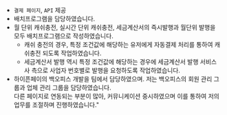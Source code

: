 - `결제 페이지`, `API` 제공
- 배치프로그램을 담당하였습니다.
- 월 단위 캐쉬충전, 실시간 단위 캐쉬충전, 세금계산서의 즉시발행과 월단위 발행을 모두 배치프로그램으로 작성하였습니다.
  - 캐쉬 충전의 경우, 특정 조건값에 해당하는 유저에게 자동결제 처리를 통하여 캐쉬충전 되도록 작업하였습니다. 
  - 세금계산서 발행 역시 특정 조건값에 해당하는 경우에 세금계산서 발행 서비스사 측으로 사업자 번호별로 발행을 요청하도록 작업하였습니다.
- 하이픈페이의 백오피스 개발을 팀에서 담당하였으며. 저는 백오피스의 회원 관리 그룹과 업체 관리 그룹을 담당하였습니다.<br/>다른 페이지로 연동되는 부분이 많아, 커뮤니케이션 중시하였으며 이를 통하여 저의 업무를 조절하며 진행하였습니다."
